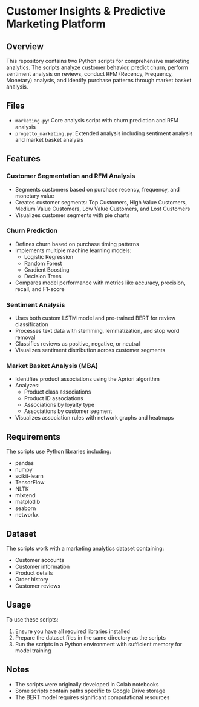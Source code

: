 # Customer Insights & Predictive Marketing Platform

## Overview
This repository contains two Python scripts for comprehensive marketing analytics. The scripts analyze customer behavior, predict churn, perform sentiment analysis on reviews, conduct RFM (Recency, Frequency, Monetary) analysis, and identify purchase patterns through market basket analysis.

## Files
- `marketing.py`: Core analysis script with churn prediction and RFM analysis
- `progetto_marketing.py`: Extended analysis including sentiment analysis and market basket analysis

## Features

### Customer Segmentation and RFM Analysis
- Segments customers based on purchase recency, frequency, and monetary value
- Creates customer segments: Top Customers, High Value Customers, Medium Value Customers, Low Value Customers, and Lost Customers
- Visualizes customer segments with pie charts

### Churn Prediction
- Defines churn based on purchase timing patterns
- Implements multiple machine learning models:
  - Logistic Regression
  - Random Forest
  - Gradient Boosting
  - Decision Trees
- Compares model performance with metrics like accuracy, precision, recall, and F1-score

### Sentiment Analysis
- Uses both custom LSTM model and pre-trained BERT for review classification
- Processes text data with stemming, lemmatization, and stop word removal
- Classifies reviews as positive, negative, or neutral
- Visualizes sentiment distribution across customer segments

### Market Basket Analysis (MBA)
- Identifies product associations using the Apriori algorithm
- Analyzes:
  - Product class associations
  - Product ID associations
  - Associations by loyalty type
  - Associations by customer segment
- Visualizes association rules with network graphs and heatmaps

## Requirements
The scripts use Python libraries including:
- pandas
- numpy
- scikit-learn
- TensorFlow
- NLTK
- mlxtend
- matplotlib
- seaborn
- networkx

## Dataset
The scripts work with a marketing analytics dataset containing:
- Customer accounts
- Customer information
- Product details
- Order history
- Customer reviews

## Usage
To use these scripts:
1. Ensure you have all required libraries installed
2. Prepare the dataset files in the same directory as the scripts
3. Run the scripts in a Python environment with sufficient memory for model training

## Notes
- The scripts were originally developed in Colab notebooks
- Some scripts contain paths specific to Google Drive storage
- The BERT model requires significant computational resources
